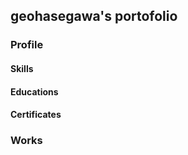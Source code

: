 ## geohasegawa's portofolio

### Profile

#### Skills

#### Educations

#### Certificates

### Works
